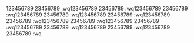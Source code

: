 123456789
23456789
:wq123456789
23456789
:wq123456789
23456789
:wq123456789
23456789
:wq123456789
23456789
:wq123456789
23456789
:wq123456789
23456789
:wq123456789
23456789
:wq123456789
23456789
:wq123456789
23456789
:wq123456789
23456789
:wq
